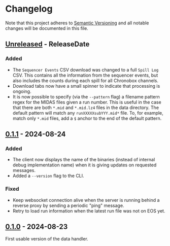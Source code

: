 # Changelog

Note that this project adheres to
[Semantic Versioning](https://semver.org/spec/v2.0.0.html) and all notable
changes will be documented in this file.

<!-- next-header -->

## [Unreleased] - ReleaseDate

### Added

- The `Sequencer Events` CSV download was changed to a full `Spill Log` CSV.
  This contains all the information from the sequencer events, but also includes
  the counts during each spill for all Chronobox channels.
- Download tabs now have a small spinner to indicate that processing is ongoing.
- It is now possible to specify (via the `--pattern` flag) a filename pattern
  regex for the MIDAS files given a run number. This is useful in the case that
  there are both `*.mid` and `*.mid.lz4` files in the data directory. The
  default pattern will match any `runXXXXXsubYYY.mid*` file. To, for example,
  match only `*.mid` files, add a `$` anchor to the end of the default pattern.

## [0.1.1] - 2024-08-24

### Added

- The client now displays the name of the binaries (instead of internal debug
  implementation name) when it is giving updates on requested messages.
- Added a `--version` flag to the CLI.

### Fixed

- Keep websocket connection alive when the server is running behind a reverse
  proxy by sending a periodic "ping" message.
- Retry to load run information when the latest run file was not on EOS yet.

## [0.1.0] - 2024-08-23

First usable version of the data handler.

<!-- next-url -->
[Unreleased]: https://github.com/ALPHA-g-Experiment/data-handler/compare/v0.1.1...HEAD
[0.1.1]: https://github.com/ALPHA-g-Experiment/data-handler/compare/v0.1.0...v0.1.1
[0.1.0]: https://github.com/ALPHA-g-Experiment/data-handler/compare/5ab78a7...v0.1.0
